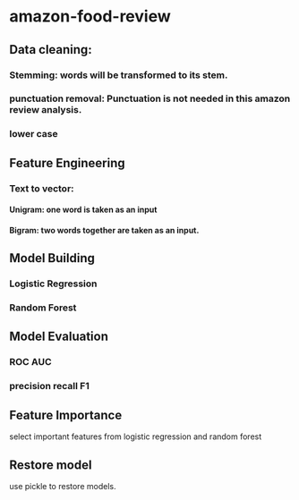 # amazon-food-review

## Data cleaning:
### Stemming: words will be transformed to its stem. 
### punctuation removal: Punctuation is not needed in this amazon review analysis. 
### lower case

## Feature Engineering
### Text to vector:
#### Unigram: one word is taken as an input
#### Bigram: two words together are taken as an input. 

## Model Building
### Logistic Regression
### Random Forest

## Model Evaluation
### ROC AUC
### precision recall F1

## Feature Importance
select important features from logistic regression and random forest

## Restore model 
use pickle to restore models. 
